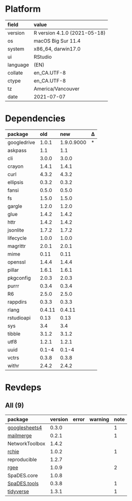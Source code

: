 # Platform

|field    |value                        |
|:--------|:----------------------------|
|version  |R version 4.1.0 (2021-05-18) |
|os       |macOS Big Sur 11.4           |
|system   |x86_64, darwin17.0           |
|ui       |RStudio                      |
|language |(EN)                         |
|collate  |en_CA.UTF-8                  |
|ctype    |en_CA.UTF-8                  |
|tz       |America/Vancouver            |
|date     |2021-07-07                   |

# Dependencies

|package     |old    |new        |Δ  |
|:-----------|:------|:----------|:--|
|googledrive |1.0.1  |1.9.0.9000 |*  |
|askpass     |1.1    |1.1        |   |
|cli         |3.0.0  |3.0.0      |   |
|crayon      |1.4.1  |1.4.1      |   |
|curl        |4.3.2  |4.3.2      |   |
|ellipsis    |0.3.2  |0.3.2      |   |
|fansi       |0.5.0  |0.5.0      |   |
|fs          |1.5.0  |1.5.0      |   |
|gargle      |1.2.0  |1.2.0      |   |
|glue        |1.4.2  |1.4.2      |   |
|httr        |1.4.2  |1.4.2      |   |
|jsonlite    |1.7.2  |1.7.2      |   |
|lifecycle   |1.0.0  |1.0.0      |   |
|magrittr    |2.0.1  |2.0.1      |   |
|mime        |0.11   |0.11       |   |
|openssl     |1.4.4  |1.4.4      |   |
|pillar      |1.6.1  |1.6.1      |   |
|pkgconfig   |2.0.3  |2.0.3      |   |
|purrr       |0.3.4  |0.3.4      |   |
|R6          |2.5.0  |2.5.0      |   |
|rappdirs    |0.3.3  |0.3.3      |   |
|rlang       |0.4.11 |0.4.11     |   |
|rstudioapi  |0.13   |0.13       |   |
|sys         |3.4    |3.4        |   |
|tibble      |3.1.2  |3.1.2      |   |
|utf8        |1.2.1  |1.2.1      |   |
|uuid        |0.1-4  |0.1-4      |   |
|vctrs       |0.3.8  |0.3.8      |   |
|withr       |2.4.2  |2.4.2      |   |

# Revdeps

## All (9)

|package                                    |version |error |warning |note |
|:------------------------------------------|:-------|:-----|:-------|:----|
|[googlesheets4](problems.md#googlesheets4) |0.3.0   |      |        |1    |
|[mailmerge](problems.md#mailmerge)         |0.2.1   |      |        |1    |
|NetworkToolbox                             |1.4.2   |      |        |     |
|[rchie](problems.md#rchie)                 |1.0.2   |      |        |1    |
|reproducible                               |1.2.7   |      |        |     |
|[rgee](problems.md#rgee)                   |1.0.9   |      |        |2    |
|SpaDES.core                                |1.0.8   |      |        |     |
|[SpaDES.tools](problems.md#spadestools)    |0.3.8   |      |        |1    |
|[tidyverse](problems.md#tidyverse)         |1.3.1   |      |        |1    |

